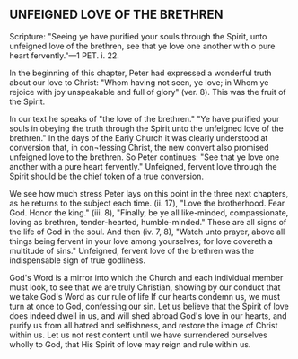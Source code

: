 ## UNFEIGNED LOVE OF THE BRETHREN ##

Scripture: "Seeing ye have purified your souls through the Spirit, unto unfeigned love of the brethren, see that ye love one another with o pure heart fervently."—1 PET. i. 22.



In the beginning of this chapter, Peter had expressed a wonderful truth about our love to Christ: "Whom having not seen, ye love; in Whom ye rejoice with joy unspeakable and full of glory" (ver. 8). This was the fruit of the Spirit.



In our text he speaks of "the love of the brethren." "Ye have purified your souls in obeying the truth through the Spirit unto the unfeigned love of the brethren." In the days of the Early Church it was clearly understood at conversion that, in con¬fessing Christ, the new convert also promised unfeigned love to the brethren. So Peter continues: "See that ye love one another with a pure heart fervently." Unfeigned, fervent love through the Spirit should be the chief token of a true conversion.



We see how much stress Peter lays on this point in the three next chapters, as he returns to the subject each time. (ii. 17), "Love the brotherhood. Fear God. Honor the king." (iii. 8), "Finally, be ye all like-minded, compassionate, loving as brethren, tender-hearted, humble-minded." These are all signs of the life of God in the soul. And then (iv. 7, 8), "Watch unto prayer, above all things being fervent in your love among yourselves; for love covereth a multitude of sins." Unfeigned, fervent love of the brethren was the indispensable sign of true godliness.



God's Word is a mirror into which the Church and each individual member must look, to see that we are truly Christian, showing by our conduct that we take God's Word as our rule of life If our hearts condemn us, we must turn at once to God, confessing our sin. Let us believe that the Spirit of love does indeed dwell in us, and will shed abroad God's love in our hearts, and purify us from all hatred and selfishness, and restore the image of Christ within us. Let us not rest content until we have surrendered ourselves wholly to God, that His Spirit of love may reign and rule within us.


